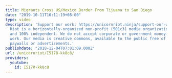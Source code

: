 ```yaml
---
title: Migrants Cross US/Mexico Border From Tijuana to San Diego
date: "2019-10-11T16:11:19+08:00"
type: video
description: 'Support our work: https://unicornriot.ninja/support-our-work/ Unicorn
  Riot is a horizontally-organized non-profit (501c3) media organization. We are viewer-supported
  and 100% independent. We do not accept corporate or government money to fund our
  work. Our media is creative commons, available to the public free of charge, without
  paywalls or advertisements.'
publishdate: "2018-12-04T07:01:09.000Z"
url: /unicornriot/I5178-kk8c8/
providers:
  youtube:
    id: I5178-kk8c8
---
```

